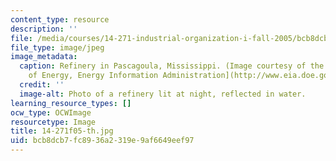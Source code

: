 ```yaml
---
content_type: resource
description: ''
file: /media/courses/14-271-industrial-organization-i-fall-2005/bcb8dcb7fc8936a2319e9af6649eef97_14-271f05-th.jpg
file_type: image/jpeg
image_metadata:
  caption: Refinery in Pascagoula, Mississippi. (Image courtesy of the [U.S. Department
    of Energy, Energy Information Administration](http://www.eia.doe.gov/).)
  credit: ''
  image-alt: Photo of a refinery lit at night, reflected in water.
learning_resource_types: []
ocw_type: OCWImage
resourcetype: Image
title: 14-271f05-th.jpg
uid: bcb8dcb7-fc89-36a2-319e-9af6649eef97
---
```

